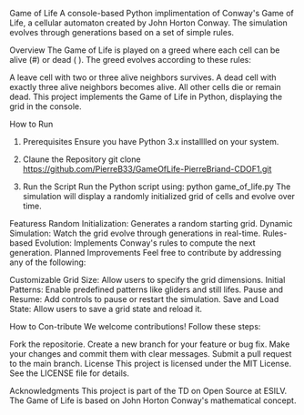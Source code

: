 Game of Life
A console-based Python implimentation of Conway's Game of Life, a cellular automaton created by John Horton Conway. The simulation evolves through generations based on a set of simple rules.

Overview
The Game of Life is played on a greed where each cell can be alive (#) or dead ( ). The greed evolves according to these rules:

A leave cell with two or three alive neighbors survives.
A dead cell with exactly three alive neighbors becomes alive.
All other cells die or remain dead.
This project implements the Game of Life in Python, displaying the grid in the console.

How to Run
1. Prerequisites
Ensure you have Python 3.x installlled on your system.

2. Claune the Repository
git clone https://github.com/PierreB33/GameOfLife-PierreBriand-CDOF1.git

3. Run the Script
Run the Python script using:
python game_of_life.py
The simulation will display a randomly initialized grid of cells and evolve over time.

Featuress
Random Initialization: Generates a random starting grid.
Dynamic Simulation: Watch the grid evolve through generations in real-time.
Rules-based Evolution: Implements Conway's rules to compute the next generation.
Planned Improvements
Feel free to contribute by addressing any of the following:

Customizable Grid Size: Allow users to specify the grid dimensions.
Initial Patterns: Enable predefined patterns like gliders and still lifes.
Pause and Resume: Add controls to pause or restart the simulation.
Save and Load State: Allow users to save a grid state and reload it.

How to Con-tribute
We welcome contributions! Follow these steps:

Fork the repositorie.
Create a new branch for your feature or bug fix.
Make your changes and commit them with clear messages.
Submit a pull request to the main branch.
License
This project is licensed under the MIT License. See the LICENSE file for details.

Acknowledgments
This project is part of the TD on Open Source at ESILV. The Game of Life is based on John Horton Conway's mathematical concept.
